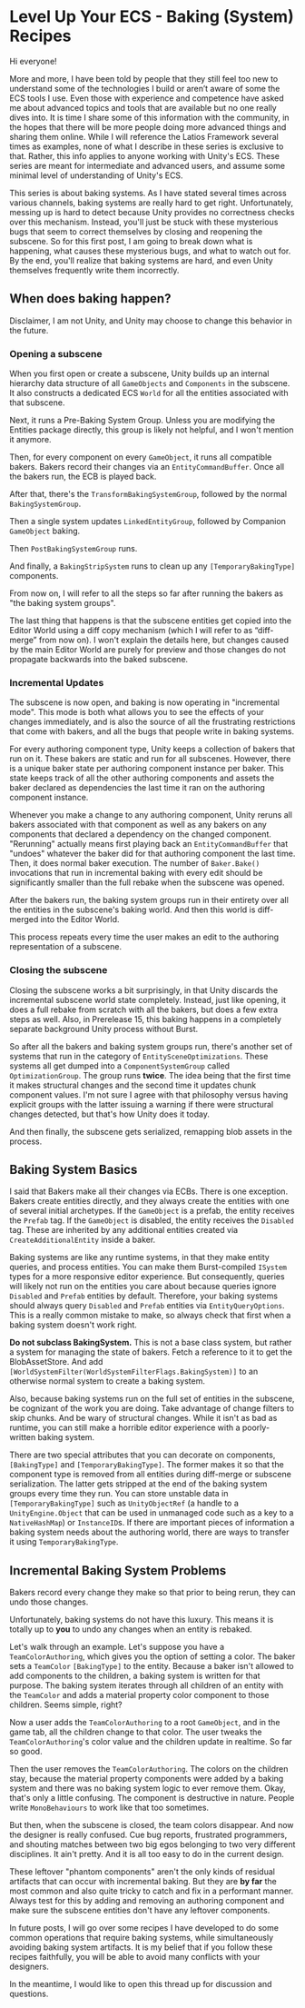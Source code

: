 # Level Up Your ECS - Baking (System) Recipes

Hi everyone!

More and more, I have been told by people that they still feel too new to
understand some of the technologies I build or aren’t aware of some the ECS
tools I use. Even those with experience and competence have asked me about
advanced topics and tools that are available but no one really dives into. It is
time I share some of this information with the community, in the hopes that
there will be more people doing more advanced things and sharing them online.
While I will reference the Latios Framework several times as examples, none of
what I describe in these series is exclusive to that. Rather, this info applies
to anyone working with Unity's ECS. These series are meant for intermediate and
advanced users, and assume some minimal level of understanding of Unity's ECS.

This series is about baking systems. As I have stated several times across
various channels, baking systems are really hard to get right. Unfortunately,
messing up is hard to detect because Unity provides no correctness checks over
this mechanism. Instead, you'll just be stuck with these mysterious bugs that
seem to correct themselves by closing and reopening the subscene. So for this
first post, I am going to break down what is happening, what causes these
mysterious bugs, and what to watch out for. By the end, you'll realize that
baking systems are hard, and even Unity themselves frequently write them
incorrectly.

## When does baking happen?

Disclaimer, I am not Unity, and Unity may choose to change this behavior in the
future.

### Opening a subscene

When you first open or create a subscene, Unity builds up an internal hierarchy
data structure of all `GameObjects` and `Components` in the subscene. It also
constructs a dedicated ECS `World` for all the entities associated with that
subscene.

Next, it runs a Pre-Baking System Group. Unless you are modifying the Entities
package directly, this group is likely not helpful, and I won't mention it
anymore.

Then, for every component on every `GameObject`, it runs all compatible bakers.
Bakers record their changes via an `EntityCommandBuffer`. Once all the bakers
run, the ECB is played back.

After that, there's the `TransformBakingSystemGroup`, followed by the normal
`BakingSystemGroup`.

Then a single system updates `LinkedEntityGroup`, followed by Companion
`GameObject` baking.

Then `PostBakingSystemGroup` runs.

And finally, a `BakingStripSystem` runs to clean up any `[TemporaryBakingType]`
components.

From now on, I will refer to all the steps so far after running the bakers as
"the baking system groups".

The last thing that happens is that the subscene entities get copied into the
Editor World using a diff copy mechanism (which I will refer to as “diff-merge”
from now on). I won't explain the details here, but changes caused by the main
Editor World are purely for preview and those changes do not propagate backwards
into the baked subscene.

### Incremental Updates

The subscene is now open, and baking is now operating in "incremental mode".
This mode is both what allows you to see the effects of your changes
immediately, and is also the source of all the frustrating restrictions that
come with bakers, and all the bugs that people write in baking systems.

For every authoring component type, Unity keeps a collection of bakers that run
on it. These bakers are static and run for all subscenes. However, there is a
unique baker state per authoring component instance per baker. This state keeps
track of all the other authoring components and assets the baker declared as
dependencies the last time it ran on the authoring component instance.

Whenever you make a change to any authoring component, Unity reruns all bakers
associated with that component as well as any bakers on any components that
declared a dependency on the changed component. "Rerunning" actually means first
playing back an `EntityCommandBuffer` that "undoes" whatever the baker did for
that authoring component the last time. Then, it does normal baker execution.
The number of `Baker.Bake()` invocations that run in incremental baking with
every edit should be significantly smaller than the full rebake when the
subscene was opened.

After the bakers run, the baking system groups run in their entirety over all
the entities in the subscene's baking world. And then this world is diff-merged
into the Editor World.

This process repeats every time the user makes an edit to the authoring
representation of a subscene.

### Closing the subscene

Closing the subscene works a bit surprisingly, in that Unity discards the
incremental subscene world state completely. Instead, just like opening, it does
a full rebake from scratch with all the bakers, but does a few extra steps as
well. Also, in Prerelease 15, this baking happens in a completely separate
background Unity process without Burst.

So after all the bakers and baking system groups run, there's another set of
systems that run in the category of `EntitySceneOptimizations`. These systems
all get dumped into a `ComponentSystemGroup` called `OptimizationGroup`. The
group runs **twice**. The idea being that the first time it makes structural
changes and the second time it updates chunk component values. I'm not sure I
agree with that philosophy versus having explicit groups with the latter issuing
a warning if there were structural changes detected, but that's how Unity does
it today.

And then finally, the subscene gets serialized, remapping blob assets in the
process.

## Baking System Basics

I said that Bakers make all their changes via ECBs. There is one exception.
Bakers create entities directly, and they always create the entities with one of
several initial archetypes. If the `GameObject` is a prefab, the entity receives
the `Prefab` tag. If the `GameObject` is disabled, the entity receives the
`Disabled` tag. These are inherited by any additional entities created via
`CreateAdditionalEntity` inside a baker.

Baking systems are like any runtime systems, in that they make entity queries,
and process entities. You can make them Burst-compiled `ISystem` types for a
more responsive editor experience. But consequently, queries will likely not run
on the entities you care about because queries ignore `Disabled` and `Prefab`
entities by default. Therefore, your baking systems should always query
`Disabled` and `Prefab` entities via `EntityQueryOptions`. This is a really
common mistake to make, so always check that first when a baking system doesn't
work right.

**Do not subclass BakingSystem.** This is not a base class system, but rather a
system for managing the state of bakers. Fetch a reference to it to get the
BlobAssetStore. And add
`[WorldSystemFilter(WorldSystemFilterFlags.BakingSystem)]` to an otherwise
normal system to create a baking system.

Also, because baking systems run on the full set of entities in the subscene, be
cognizant of the work you are doing. Take advantage of change filters to skip
chunks. And be wary of structural changes. While it isn't as bad as runtime, you
can still make a horrible editor experience with a poorly-written baking system.

There are two special attributes that you can decorate on components,
`[BakingType]` and `[TemporaryBakingType]`. The former makes it so that the
component type is removed from all entities during diff-merge or subscene
serialization. The latter gets stripped at the end of the baking system groups
every time they run. You can store unstable data in `[TemporaryBakingType]` such
as `UnityObjectRef` (a handle to a `UnityEngine.Object` that can be used in
unmanaged code such as a key to a `NativeHashMap`) or `InstanceID`s. If there
are important pieces of information a baking system needs about the authoring
world, there are ways to transfer it using `TemporaryBakingType`.

## Incremental Baking System Problems

Bakers record every change they make so that prior to being rerun, they can undo
those changes.

Unfortunately, baking systems do not have this luxury. This means it is totally
up to **you** to undo any changes when an entity is rebaked.

Let's walk through an example. Let's suppose you have a `TeamColorAuthoring`,
which gives you the option of setting a color. The baker sets a `TeamColor`
`[BakingType]` to the entity. Because a baker isn't allowed to add components to
the children, a baking system is written for that purpose. The baking system
iterates through all children of an entity with the `TeamColor` and adds a
material property color component to those children. Seems simple, right?

Now a user adds the `TeamColorAuthoring` to a root `GameObject`, and in the game
tab, all the children change to that color. The user tweaks the
`TeamColorAuthoring`'s color value and the children update in realtime. So far
so good.

Then the user removes the `TeamColorAuthoring`. The colors on the children stay,
because the material property components were added by a baking system and there
was no baking system logic to ever remove them. Okay, that's only a little
confusing. The component is destructive in nature. People write `MonoBehaviours`
to work like that too sometimes.

But then, when the subscene is closed, the team colors disappear. And now the
designer is really confused. Cue bug reports, frustrated programmers, and
shouting matches between two big egos belonging to two very different
disciplines. It ain't pretty. And it is all too easy to do in the current
design.

These leftover "phantom components" aren't the only kinds of residual artifacts
that can occur with incremental baking. But they are **by far** the most common
and also quite tricky to catch and fix in a performant manner. Always test for
this by adding and removing an authoring component and make sure the subscene
entities don't have any leftover components.

In future posts, I will go over some recipes I have developed to do some common
operations that require baking systems, while simultaneously avoiding baking
system artifacts. It is my belief that if you follow these recipes faithfully,
you will be able to avoid many conflicts with your designers.

In the meantime, I would like to open this thread up for discussion and
questions.
